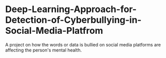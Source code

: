 # Deep-Learning-Approach-for-Detection-of-Cyberbullying-in-Social-Media-Platfrom
A project on how the words or data is bullied on social media platforms are affecting the person's mental health.
